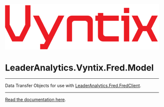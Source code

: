 ![Vyntix](./VyntixLogo.png)

# LeaderAnalytics.Vyntix.Fred.Model

---

Data Transfer Objects for use with [LeaderAnalytics.Fred.FredClient](https://github.com/leaderanalytics/Vyntix.Fred.FredClient).

----

[Read the documentation here](https://vyntix.com/docs/fred-client/latest/intro.html).
